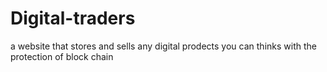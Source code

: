 # Digital-traders

a website that stores and sells any digital prodects you can thinks 
with the protection of block chain
